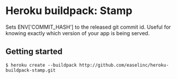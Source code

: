 Heroku buildpack: Stamp
=======================

Sets ENV['COMMIT_HASH'] to the released git commit id. Useful for
knowing exactly which version of your app is being served.

Getting started
-----

    $ heroku create --buildpack http://github.com/easelinc/heroku-buildpack-stamp.git
